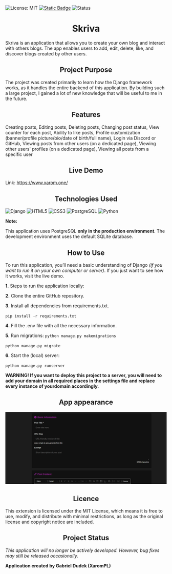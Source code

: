 ![License: MIT](https://img.shields.io/badge/License-MIT-green.svg?style=for-the-badge)
[![Static Badge](https://img.shields.io/badge/telegram-blue?style=for-the-badge&logo=telegram&logoColor=white&logoSize=auto)](https://t.me/mrxarom)
![Status](https://img.shields.io/badge/Status-Development-informational?style=for-the-badge&logo=github)

<h1 align="center">
  Skriva
</h1>

Skriva is an application that allows you to create your own blog and interact with others blogs. The app enables users to add, edit, delete, like, and discover blogs created by other users.

<h2 align="center">
Project Purpose
</h2>

The project was created primarily to learn how the Django framework works, as it handles the entire backend of this application. By building such a large project, I gained a lot of new knowledge that will be useful to me in the future.

<h2 align="center">
Features
</h2>

Creating posts, Editing posts, Deleting posts, Changing post status, View counter for each post, Ability to like posts, Profile customization (banner/profile picture/bio/date of birth/full name), Login via Discord or GitHub, Viewing posts from other users (on a dedicated page), Viewing other users' profiles (on a dedicated page), Viewing all posts from a specific user

<h2 align="center">
Live Demo
</h2>

Link: https://www.xarom.one/

<h2 align="center">
Technologies Used
</h2>

![Django](https://img.shields.io/badge/Django-092E20?style=for-the-badge&logo=django&logoColor=white)
![HTML5](https://img.shields.io/badge/HTML5-E34F26?style=for-the-badge&logo=html5&logoColor=white)
![CSS3](https://img.shields.io/badge/CSS3-1572B6?style=for-the-badge&logo=css3&logoColor=white)
![PostgreSQL](https://img.shields.io/badge/PostgreSQL-4169E1?style=for-the-badge&logo=postgresql&logoColor=white)
![Python](https://img.shields.io/badge/Python-3776AB?style=for-the-badge&logo=python&logoColor=white)

**Note:**

This application uses PostgreSQL **only in the production environment**. The development environment uses the default SQLite database.

<h2 align="center">
How to Use
</h2>

To run this application, you’ll need a basic understanding of Django *(if you want to run it on your own computer or server)*. If you just want to see how it works, visit the live demo.

**1.** Steps to run the application locally:

**2.** Clone the entire GitHub repository.

**3.** Install all dependencies from requirements.txt.

`pip install -r requirements.txt`

**4.** Fill the .env file with all the necessary information.

**5.** Run migrations:
`python manage.py makemigrations`

`python manage.py migrate`

**6.** Start the (local) server:

`python manage.py runserver`

**WARNING! If you want to deploy this project to a server, you will need to add your domain in all required places in the settings file and replace every instance of yourdomain accordingly.**

<h2 align="center">
App appearance
</h2>

![App viev](media/app_preview.gif)

<h2 align="center">
Licence
</h2>

This extension is licensed under the MIT License, which means it is free to use, modify, and distribute with minimal restrictions, as long as the original license and copyright notice are included.

<h2 align="center">
Project Status
</h2>

*This application will no longer be actively developed. However, bug fixes may still be released occasionally.*

**Application created by Gabriel Dudek (XaromPL)**
